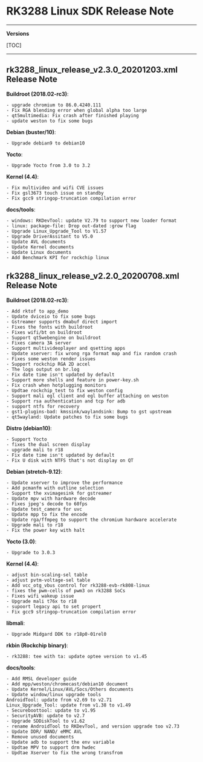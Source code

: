 # RK3288 Linux SDK Release Note

---

**Versions**

[TOC]

---

## rk3288_linux_release_v2.3.0_20201203.xml Release Note

**Buildroot (2018.02-rc3)**:

```
- upgrade chromium to 86.0.4240.111
- Fix RGA blending error when global alpha too large
- qt5multimedia: Fix crash after finished playing
- update weston to fix some bugs
```

**Debian (buster/10)**:

```
- Upgrade debian9 to debian10
```

**Yocto**:

```
- Upgrade Yocto from 3.0 to 3.2
```

**Kernel (4.4)**:

```
- Fix multivideo and wifi CVE issues
- Fix gsl3673 touch issue on standby
- Fix gcc9 stringop-truncation compilation error
```

**docs/tools**:

```
- windows: RKDevTool: update V2.79 to support new loader format
- linux: package-file: Drop out-dated :grow flag
- Upgrade Linux_Upgrade_Tool to V1.57
- Upgrade DriverAssitant to V5.0
- Update AVL documents
- Update Kernel documents
- Update Linux documents
- Add Benchmark KPI for rockchip linux
```

## rk3288_linux_release_v2.2.0_20200708.xml Release Note

**Buildroot (2018.02-rc3)**:

```
- Add rktof to app_demo
- Update dviceio to fix some bugs
- Gstreamer supports dmabuf direct import
- Fixes the fonts with buildroot
- Fixes wifi/bt on buildroot
- Support qt5webengine on buildroot
- Fixes camera 3A server
- Support multivideoplayer and qsetting apps
- Update xserver: fix wrong rga format map and fix random crash
- Fixes some weston render issues
- Support rockchip RGA 2D accel
- The logs output on br.log
- Fix date time isn't updated by default
- Support more shells and feature in power-key.sh
- Fix crash when hotplugging monitors
- Updtae rockchip_test to fix weston config
- Support mali egl client and egl buffer attaching on weston
- Support rsa authentication and tcp for adb
- support ntfs for recovery
- gst1-plugins-bad: kmssink/waylandsink: Bump to gst upstream
- qt5wayland: Update patches to fix some bugs
```

**Distro (debian10)**:

```
- Support Yocto
- fixes the dual screen display
- upgrade mali to r18
- Fix date time isn't updated by default
- Fix U disk with NTFS that's not display on QT
```

**Debian (stretch-9.12)**:

```
- Update xserver to improve the performance
- Add pcmanfm with outline selection
- Support the xvimagesink for gstreamer
- Update mpv with hardware decode
- Fixes jpeg's decode to 60fps
- Update test_camera for uvc
- Update mpp to fix the encode
- Update rga/ffmpeg to support the chromium hardware accelerate
- Upgrade mali to r18
- Fix the power key with halt
```

**Yocto (3.0)**:

```
- Upgrade to 3.0.3
```

**Kernel (4.4)**:

```
- adjust bin-scaling-sel table
- adjust pvtm-voltage-sel table
- Add vcc_otg_vbus control for rk3288-evb-rk808-linux
- fixes the pwm-cells of pwm3 on rk3288 SoCs
- Fixes wifi wakeup issue
- Upgrade mali t76x to r18
- supoort legacy api to set propert
- Fix gcc9 stringop-truncation compilation error
```

**libmali**:

```
- Upgrade Midgard DDK to r18p0-01rel0
```

**rkbin (Rockchip binary)**:

```
- rk3288: tee with ta: update optee version to v1.45
```

**docs/tools**:

```
- Add RMSL developer guide
- Add mpp/weston/chromecast/debian10 document
- Update Kernel/Linux/AVL/Socs/Others documents
- Update window/linux upgrade tools
AndroidTool: update from v2.69 to v2.71
Linux_Upgrade_Tool: update from v1.38 to v1.49
- Secureboottool: update to v1.95
- SecurityAVB: update to v2.7
- Upgrade SDDiskTool to v1.62
- rename AndroidTool to RKDevTool, and version upgrade too v2.73
- Update DDR/ NAND/ eMMC AVL
- Remove unused documents
- Update adb to support the env variable
- Updtae MPV to support drm hwdec
- Updtae Xserver to fix the wrong transfrom
```
